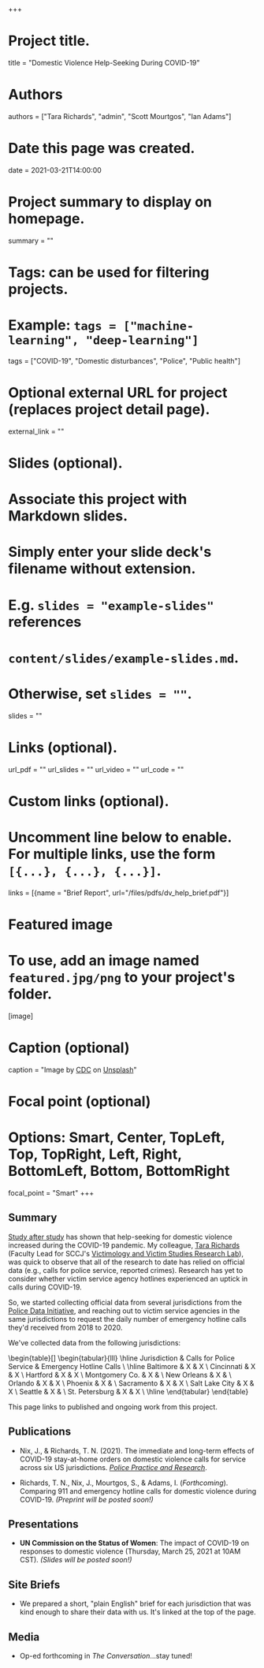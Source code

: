 +++
# Project title.
title = "Domestic Violence Help-Seeking During COVID-19"

# Authors
authors = ["Tara Richards", "admin", "Scott Mourtgos", "Ian Adams"]

# Date this page was created.
date = 2021-03-21T14:00:00

# Project summary to display on homepage.
summary = ""

# Tags: can be used for filtering projects.
# Example: `tags = ["machine-learning", "deep-learning"]`
tags = ["COVID-19", "Domestic disturbances", "Police", "Public health"]

# Optional external URL for project (replaces project detail page).
external_link = ""

# Slides (optional).
#   Associate this project with Markdown slides.
#   Simply enter your slide deck's filename without extension.
#   E.g. `slides = "example-slides"` references 
#   `content/slides/example-slides.md`.
#   Otherwise, set `slides = ""`.
slides = ""

# Links (optional).
url_pdf = ""
url_slides = ""
url_video = ""
url_code = ""

# Custom links (optional).
#   Uncomment line below to enable. For multiple links, use the form `[{...}, {...}, {...}]`.
links = [{name = "Brief Report", url="/files/pdfs/dv_help_brief.pdf"}]

# Featured image
# To use, add an image named `featured.jpg/png` to your project's folder. 
[image]
  # Caption (optional)
  caption = "Image by [CDC](https://unsplash.com/@cdc) on [Unsplash](https://unsplash.com/photos/w9KEokhajKw)"
  
  # Focal point (optional)
  # Options: Smart, Center, TopLeft, Top, TopRight, Left, Right, BottomLeft, Bottom, BottomRight
  focal_point = "Smart"
+++

## Summary

[Study after study](https://covid19.counciloncj.org/2021/01/31/impact-report-covid-19-and-crime-3/) has shown that help-seeking for domestic violence increased during the COVID-19 pandemic. My colleague, [Tara Richards](https://twitter.com/Prof_TNR) (Faculty Lead for SCCJ's [Victimology and Victim Studies Research Lab](https://www.unomaha.edu/college-of-public-affairs-and-community-service/criminology-and-criminal-justice/research/victimology-and-victim-studies-research.php)), was quick to observe that all of the research to date has relied on official data (e.g., calls for police service, reported crimes). Research has yet to consider whether victim service agency hotlines experienced an uptick in calls during COVID-19.

So, we started collecting official data from several jurisdictions from the [Police Data Initiative](https://www.policedatainitiative.org/datasets/), and reaching out to victim service agencies in the same jurisdictions to request the daily number of emergency hotline calls they'd received from 2018 to 2020. 

We've collected data from the following jurisdictions:

\begin{table}[]
\begin{tabular}{lll}
\hline
Jurisdiction   & Calls for Police Service & Emergency Hotline Calls \\ \hline
Baltimore      & X                        & X                       \\
Cincinnati     & X                        & X                       \\
Hartford       & X                        & X                       \\
Montgomery Co. & X                        &                         \\
New Orleans    & X                        &                         \\
Orlando        & X                        & X                       \\
Phoenix        & X                        &                         \\
Sacramento     & X                        & X                       \\
Salt Lake City & X                        & X                       \\
Seattle        & X                        &                         \\
St. Petersburg & X                        & X                       \\ \hline
\end{tabular}
\end{table}

This page links to published and ongoing work from this project.

## Publications

* Nix, J., & Richards, T. N. (2021). The immediate and long-term effects of COVID-19 stay-at-home orders on domestic violence calls for service across six US jurisdictions. [*Police Practice and Research*](https://doi.org/10.1080/15614263.2021.1883018).

* Richards, T. N., Nix, J., Mourtgos, S., & Adams, I. (*Forthcoming*). Comparing 911 and emergency hotline calls for domestic violence during COVID-19. *(Preprint will be posted soon!)*

## Presentations

* **UN Commission on the Status of Women**: The impact of COVID-19 on responses to domestic violence (Thursday, March 25, 2021 at 10AM CST). *(Slides will be posted soon!)*

## Site Briefs

* We prepared a short, "plain English" brief for each jurisdiction that was kind enough to share their data with us. It's linked at the top of the page. 

## Media

* Op-ed forthcoming in *The Conversation*...stay tuned!